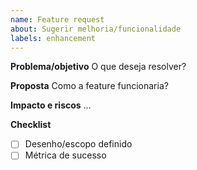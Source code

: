 ```yaml
---
name: Feature request
about: Sugerir melhoria/funcionalidade
labels: enhancement
---
```


**Problema/objetivo**
O que deseja resolver?

**Proposta**
Como a feature funcionaria?

**Impacto e riscos**
…

**Checklist**
- [ ] Desenho/escopo definido
- [ ] Métrica de sucesso
